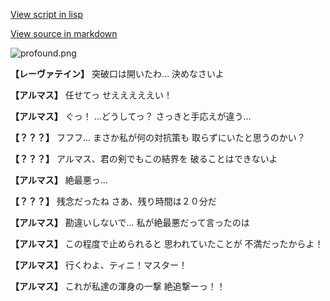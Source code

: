 [View script in lisp](../scripts/101105033.txt)

[View source in markdown](101105033.md)

![profound.png](../images/backgrounds/profound.png)

**【レーヴァテイン】**
突破口は開いたわ…
決めなさいよ

**【アルマス】**
任せてっ
せえええええい！

**【アルマス】**
ぐっ！
…どうしてっ？
さっきと手応えが違う…

**【？？？】**
フフフ…
まさか私が何の対抗策も
取らずにいたと思うのかい？

**【？？？】**
アルマス、君の剣でもこの結界を
破ることはできないよ

**【アルマス】**
絶最悪っ…

**【？？？】**
残念だったね
さあ、残り時間は２０分だ

**【アルマス】**
勘違いしないで…
私が絶最悪だって言ったのは

**【アルマス】**
この程度で止められると
思われていたことが
不満だったからよ！

**【アルマス】**
行くわよ、ティニ！マスター！

**【アルマス】**
これが私達の渾身の一撃
絶追撃ーっ！！